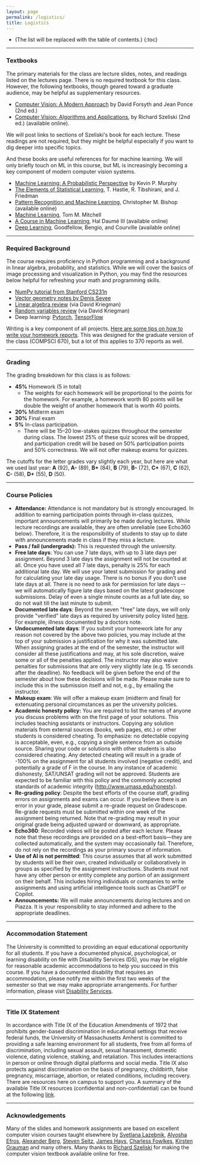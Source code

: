 ```yaml
---
layout: page
permalink: /logistics/
title: Logistics
---
```


* (The list will be replaced with the table of contents.)
{:toc}

***

### Textbooks
The primary materials for the class are lecture slides, notes, and readings listed on the lectures page. There is no required textbook for this class. However, the following textbooks, though geared toward a graduate audience, may be helpful as supplementary resources.

* [Computer Vision: A Modern Approach](http://luthuli.cs.uiuc.edu/~daf/book/book.html) by David Forsyth and Jean Ponce (2nd ed.)
* [Computer Vision: Algorithms and Applications](https://szeliski.org/Book/), by Richard Szeliski
  (2nd ed.) (available online).

We will post links to sections of Szeliski's book for each lecture. These readings are not required, but they might be helpful especially if you want to dig deeper into specific topics.

And these books are useful references for for machine learning. We will only briefly touch on ML in this course, but ML is increasingly becoming a key component of modern computer vision systems.
* [Machine Learning: A Probabilistic Perspective](https://probml.github.io/pml-book/) by Kevin P. Murphy
* [The Elements of Statistical Learning](https://hastie.su.domains/ElemStatLearn/), T. Hastie, R. Tibshirani, and
J. Friedman
* [Pattern Recognition and Machine
  Learning](https://www.microsoft.com/en-us/research/uploads/prod/2006/01/Bishop-Pattern-Recognition-and-Machine-Learning-2006.pdf),
  Christopher M. Bishop (available online)
* [Machine Learning](https://www.cs.cmu.edu/afs/cs.cmu.edu/user/mitchell/ftp/mlbook.html), Tom M. Mitchell
* [A Course in Machine Learning](http://ciml.info/), Hal Daumé III
  (available online)
* [Deep Learning](https://www.deeplearningbook.org/), Goodfellow,
  Bengio, and Courville (available online)

***

### Required Background

The course requires proficiency in Python programming and a background in linear algebra, probability, and statistics. While we will cover the basics of image processing and visualization in Python, you may find the resources below helpful for refreshing your math and programming skills.

* [NumPy tutorial from Stanford CS231n](https://cs231n.github.io/python-numpy-tutorial/)
* [Vector geometry notes by Denis Sevee](https://people.cs.umass.edu/~smaji/teaching/670/vectornotes.pdf)
* [Linear algebra review](https://cseweb.ucsd.edu/classes/wi05/cse252a/linear_algebra_review.pdf) (via David Kriegman)
* [Random variables review](https://cseweb.ucsd.edu/classes/wi05/cse252a/random_var_review.pdf) (via David Kriegman)
* Deep learning: [Pytorch](https://pytorch.org/), [TensorFlow](https://www.tensorflow.org/)

Writing is a key component of all projects. [Here are some tips on
how to write your homework reports](https://docs.google.com/document/d/1cWY-L6Qu-wHKst69aDuJbi7Vtw472ZaSNHkrS_WyzqE/edit?usp=sharing). This was designed for the graduate version of the class (COMPSCI 670), but a lot of this applies to 370 reports as well.

***

### Grading

The grading breakdown for this class is as follows:

* **45%** Homework (5 in total)
  * The weights for each homework will be proportional to the points for the homework. For example, a homework worth 80 points will be double the weight of another homework that is worth 40 points.
* **20%** Midterm exam
* **30%** Final exam
* **5%** In-class participation.
  * There will be 15–20 low-stakes quizzes throughout the semester during class. The lowest 25% of these quiz scores will be dropped, and participation credit will be based on 50% participation points and 50% correctness. We will not offer makeup exams for quizzes.

The cutoffs for the letter grades vary slightly each year, but here are what we used last year: **A** (92), **A-** (89), **B+**
(84), **B** (79), **B-** (72), **C+** (67), **C** (62), **C-** (58), **D+** (55), **D** (50).

***
### Course Policies
* **Attendance:** Attendance is not mandatory but is strongly encouraged. In addition to earning participation points through in-class quizzes, important announcements will primarily be made during lectures. While lecture recordings are available, they are often unreliable (see Echo360 below). Therefore, it is the responsibility of students to stay up to date with announcements made in class if they miss a lecture.
* **Pass / fail (undergrads):** This is requested through the university.
* **Free late days**: You can use 7 late days, with up to 3 late days per
  assignment. Beyond 3 late days the assignment will not be counted at all. Once you have used all 7 late days, penalty is 25% for each additional late day. We will use your latest submission for grading and for calculating your late day usage. There is no bonus if you don’t use late days at all. There is no need to ask for permission for late days -- we will automatically figure late days based on the latest gradescope submissions. Delay of even a single minute counts as a full late day, so do not wait till the last minute to submit.
* **Documented late days**:  Beyond the seven "free" late days, we will only provide "verified" late days as required by university policy listed [here](https://www.umass.edu/registrar/academic-regulations). For example, illness documented by a doctors note.
* **Undocumented late days**: If you submit your homework late for any reason not covered by the above two policies, you may include at the top of your submission a justification for why it was submitted late. When assigning grades at the end of the semester, the instructor will consider all these justifications and may, at his sole discretion, waive some or all of the penalties applied. The instructor may also waive penalties for submissions that are only very slightly late (e.g. 15 seconds after the deadline). No feedback will be given before the end of the semester about how these decisions will be made. Please make sure to include this in the submission itself and not, e.g., by emailing the instructor.
* **Makeup exam**: We will offer a makeup exam (midterm and final) for extenuating personal circumstances as per the university policies.
* **Academic honesty policy:** You are required to list the names of anyone you discuss problems with on the first page of your solutions. This includes teaching assistants or instructors.  Copying any solution materials from external sources (books, web pages, etc.) or other students is considered cheating. To emphasize: no detectable copying is acceptable, even, e.g., copying a single sentence from an outside source. Sharing your code or solutions with other students is also considered cheating. Any detected cheating will result in a grade of -100% on the assignment for all students involved (negative credit), and potentially a grade of F in the course.
In any instance of academic dishonesty, SAT/UNSAT grading will not be approved.  Students are expected to be familiar with this policy and the commonly accepted standards of academic integrity (http://www.umass.edu/honesty).
* **Re-grading policy**: Despite the best efforts of the course staff, grading errors on assignments and exams can occur. If you believe there is an error in your grade, please submit a re-grade request on Gradescope. Re-grade requests must be submitted within one week of the assignment being returned. Note that re-grading may result in your original grade being adjusted upward or downward, as appropriate.
* **Echo360**: Recorded videos will be posted after each lecture. Please note that these recordings are provided on a best-effort basis—they are collected automatically, and the system may occasionally fail. Therefore, do not rely on the recordings as your primary source of information.
* **Use of AI is not permitted**: This course assumes that all work submitted by students will be their own, created individually or collaboratively in groups as specified by the assignment instructions. Students must not have any other person or entity complete any portion of an assignment on their behalf. This includes hiring individuals or companies to write assignments and using artificial intelligence tools such as ChatGPT or Copilot.
* **Announcements:** We will make announcements during lectures and on Piazza. It is your responsibility to stay informed and adhere to the appropriate deadlines.

***
### Accommodation Statement
The University is committed to providing an equal educational
opportunity for all students. If you have a documented physical,
psychological, or learning disability on file with Disability Services
(DS), you may be eligible for reasonable academic accommodations to
help you succeed in this course. If you have a documented disability
that requires an accommodation, please notify me within the first two
weeks of the semester so that we may make appropriate arrangements. For further information, please visit [Disability Services](https://www.umass.edu/disability/).

***
### Title IX Statement
In accordance with Title IX of the Education Amendments of 1972 that prohibits gender-based discrimination in educational settings that receive federal funds, the University of Massachusetts Amherst is committed to providing a safe learning environment for all students, free from all forms of discrimination, including sexual assault, sexual harassment, domestic violence, dating violence, stalking, and retaliation. This includes interactions in person or online through digital platforms and social media. Title IX also protects against discrimination on the basis of pregnancy, childbirth, false pregnancy, miscarriage, abortion, or related conditions, including recovery. There are resources here on campus to support you. A summary of the available Title IX resources (confidential and non-confidential) can be found at the following [link](https://www.umass.edu/titleix/resources).

***
### Acknowledgements
Many of the slides and homework assignments are based on excellent
computer vision courses taught elsewhere by [Svetlana Lazebnik](https://slazebni.cs.illinois.edu/), [Alyosha
Efros](http://people.eecs.berkeley.edu/~efros/), [Alexander Berg](http://acberg.com/), [Steven Seitz](https://www.smseitz.com/), [James Hays](https://faculty.cc.gatech.edu/~hays/), [Charless Fowlkes](https://www.ics.uci.edu/~fowlkes/),
[Kirsten Grauman](https://www.cs.utexas.edu/users/grauman/) and many
others. Many thanks to [Richard
Szeliski](http://szeliski.org/RichardSzeliski.htm) for making the
computer vision textbook available online for free.

